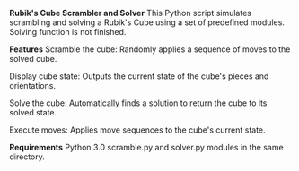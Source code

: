 **Rubik's Cube Scrambler and Solver**
This Python script simulates scrambling and solving a Rubik's Cube using a set of predefined modules. Solving function is not finished.

**Features**
Scramble the cube: Randomly applies a sequence of moves to the solved cube.

Display cube state: Outputs the current state of the cube's pieces and orientations.

Solve the cube: Automatically finds a solution to return the cube to its solved state.

Execute moves: Applies move sequences to the cube's current state.

**Requirements**
Python 3.0
scramble.py and solver.py modules in the same directory.
